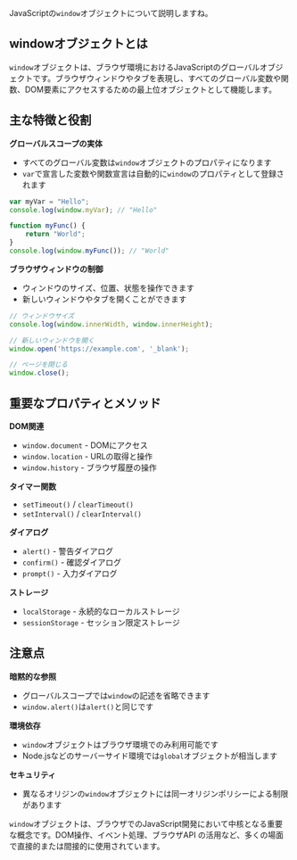 JavaScriptの`window`オブジェクトについて説明しますね。

## windowオブジェクトとは

`window`オブジェクトは、ブラウザ環境におけるJavaScriptのグローバルオブジェクトです。ブラウザウィンドウやタブを表現し、すべてのグローバル変数や関数、DOM要素にアクセスするための最上位オブジェクトとして機能します。

## 主な特徴と役割

**グローバルスコープの実体**
- すべてのグローバル変数は`window`オブジェクトのプロパティになります
- `var`で宣言した変数や関数宣言は自動的に`window`のプロパティとして登録されます

```javascript
var myVar = "Hello";
console.log(window.myVar); // "Hello"

function myFunc() {
    return "World";
}
console.log(window.myFunc()); // "World"
```

**ブラウザウィンドウの制御**
- ウィンドウのサイズ、位置、状態を操作できます
- 新しいウィンドウやタブを開くことができます

```javascript
// ウィンドウサイズ
console.log(window.innerWidth, window.innerHeight);

// 新しいウィンドウを開く
window.open('https://example.com', '_blank');

// ページを閉じる
window.close();
```

## 重要なプロパティとメソッド

**DOM関連**
- `window.document` - DOMにアクセス
- `window.location` - URLの取得と操作
- `window.history` - ブラウザ履歴の操作

**タイマー関数**
- `setTimeout()` / `clearTimeout()`
- `setInterval()` / `clearInterval()`

**ダイアログ**
- `alert()` - 警告ダイアログ
- `confirm()` - 確認ダイアログ
- `prompt()` - 入力ダイアログ

**ストレージ**
- `localStorage` - 永続的なローカルストレージ
- `sessionStorage` - セッション限定ストレージ

## 注意点

**暗黙的な参照**
- グローバルスコープでは`window`の記述を省略できます
- `window.alert()`は`alert()`と同じです

**環境依存**
- `window`オブジェクトはブラウザ環境でのみ利用可能です
- Node.jsなどのサーバーサイド環境では`global`オブジェクトが相当します

**セキュリティ**
- 異なるオリジンの`window`オブジェクトには同一オリジンポリシーによる制限があります

`window`オブジェクトは、ブラウザでのJavaScript開発において中核となる重要な概念です。DOM操作、イベント処理、ブラウザAPI の活用など、多くの場面で直接的または間接的に使用されています。